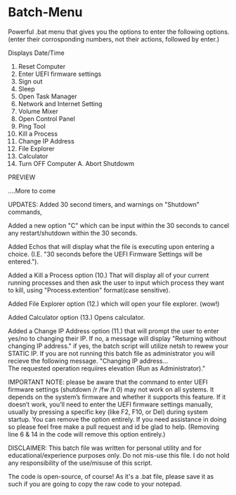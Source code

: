 # Batch-Menu
Powerful .bat menu that gives you the options to enter the following options. (enter their corrosponding numbers, not their actions, followed by enter.)

Displays Date/Time

1. Reset Computer
2. Enter UEFI firmware settings
3. Sign out
4. Sleep
5. Open Task Manager
6. Network and Internet Setting
7. Volume Mixer
8. Open Control Panel
9. Ping Tool
10. Kill a Process
11. Change IP Address
12. File Explorer
13. Calculator
0. Turn OFF Computer
A. Abort Shutdowm


PREVIEW



....More to come

UPDATES: Added 30 second timers, and warnings on "Shutdown" commands, 

Added a new option "C" which can be input within the 30 seconds to cancel any restart/shutdown within the 30 seconds.

Added Echos that will display what the file is executing upon entering a choice. (I.E. "30 seconds before the UEFI Firmware Settings will be entered."). 

Added a Kill a Process option (10.) That will display all of your current running processes and then ask the user to input which process they want to kill, using "Process.extention" format(case sensitive).

Added File Explorer option (12.) which will open your file explorer. (wow!)

Added Calculator option (13.) Opens calculator.

Added a Change IP Address option (11.) that will prompt the user to enter yes/no to changing their IP. If no, a message will display "Returning without changing IP address." if yes, the batch script will utilize
netsh to rewew your STATIC IP. If you are not running this batch file as administrator you will recieve the following message. 
"Changing IP address...  
The requested operation requiires elevation (Run as Administrator)."


IMPORTANT NOTE:  please be aware that the command to enter UEFI firmware settings (shutdown /r /fw /t 0) may not work on all systems. It depends on the system’s firmware and whether it supports this feature. If it doesn’t work, you’ll need to enter the UEFI firmware settings manually, usually by pressing a specific key (like F2, F10, or Del) during system startup. You can remove the option entirely. If you need assistance in doing so please feel free make a pull request and id be glad to help. (Removing line 6 & 14 in the code will remove this option entirely.)


DISCLAIMER: This batch file was written for personal utility and for educational/experience purposes only. Do not mis-use this file. I do not hold any responsibility of the use/misuse of this script. 

The code is open-source, of course! As it's a .bat file, please save it as such if you are going to copy the raw code to your notepad.
